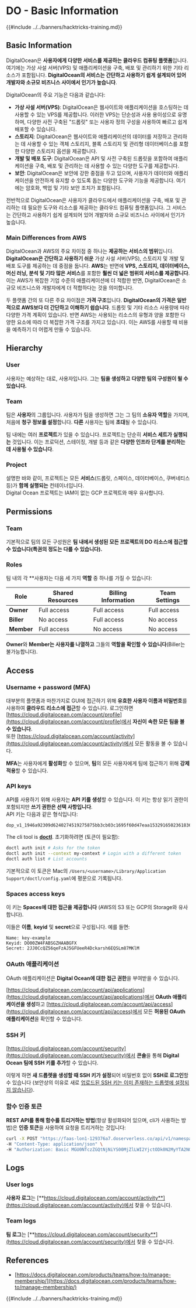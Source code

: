 # DO - Basic Information

{{#include ../../banners/hacktricks-training.md}}

## Basic Information

DigitalOcean은 **사용자에게 다양한 서비스를 제공하는 클라우드 컴퓨팅 플랫폼**입니다. 여기에는 가상 사설 서버(VPS) 및 애플리케이션을 구축, 배포 및 관리하기 위한 기타 리소스가 포함됩니다. **DigitalOcean의 서비스는 간단하고 사용하기 쉽게 설계되어 있어** **개발자와 소규모 비즈니스 사이에서 인기가 높습니다**.

DigitalOcean의 주요 기능은 다음과 같습니다:

- **가상 사설 서버(VPS)**: DigitalOcean은 웹사이트와 애플리케이션을 호스팅하는 데 사용할 수 있는 VPS를 제공합니다. 이러한 VPS는 단순성과 사용 용이성으로 유명하며, 다양한 사전 구축된 "드롭릿" 또는 사용자 정의 구성을 사용하여 빠르고 쉽게 배포할 수 있습니다.
- **스토리지**: DigitalOcean은 웹사이트와 애플리케이션의 데이터를 저장하고 관리하는 데 사용할 수 있는 객체 스토리지, 블록 스토리지 및 관리형 데이터베이스를 포함한 다양한 스토리지 옵션을 제공합니다.
- **개발 및 배포 도구**: DigitalOcean은 API 및 사전 구축된 드롭릿을 포함하여 애플리케이션을 구축, 배포 및 관리하는 데 사용할 수 있는 다양한 도구를 제공합니다.
- **보안**: DigitalOcean은 보안에 강한 중점을 두고 있으며, 사용자가 데이터와 애플리케이션을 안전하게 유지할 수 있도록 돕는 다양한 도구와 기능을 제공합니다. 여기에는 암호화, 백업 및 기타 보안 조치가 포함됩니다.

전반적으로 DigitalOcean은 사용자가 클라우드에서 애플리케이션을 구축, 배포 및 관리하는 데 필요한 도구와 리소스를 제공하는 클라우드 컴퓨팅 플랫폼입니다. 그 서비스는 간단하고 사용하기 쉽게 설계되어 있어 개발자와 소규모 비즈니스 사이에서 인기가 높습니다.

### Main Differences from AWS

DigitalOcean과 AWS의 주요 차이점 중 하나는 **제공하는 서비스의 범위**입니다. **DigitalOcean은 간단하고 사용하기 쉬운** 가상 사설 서버(VPS), 스토리지 및 개발 및 배포 도구를 제공하는 데 중점을 둡니다. **AWS**는 반면에 **VPS, 스토리지, 데이터베이스, 머신 러닝, 분석 및 기타 많은 서비스**를 포함한 **훨씬 더 넓은 범위의 서비스를 제공합니다**. 이는 AWS가 복잡한 기업 수준의 애플리케이션에 더 적합한 반면, DigitalOcean은 소규모 비즈니스와 개발자에게 더 적합하다는 것을 의미합니다.

두 플랫폼 간의 또 다른 주요 차이점은 **가격 구조**입니다. **DigitalOcean의 가격은 일반적으로 AWS보다 더 간단하고 이해하기 쉽습니다**. 드롭릿 및 기타 리소스 사용량에 따라 다양한 가격 계획이 있습니다. 반면 AWS는 사용되는 리소스의 유형과 양을 포함한 다양한 요소에 따라 더 복잡한 가격 구조를 가지고 있습니다. 이는 AWS를 사용할 때 비용을 예측하기 더 어렵게 만들 수 있습니다.

## Hierarchy

### User

사용자는 예상하는 대로, 사용자입니다. 그는 **팀을 생성하고** **다양한 팀의 구성원이 될 수 있습니다.**

### **Team**

팀은 **사용자**의 그룹입니다. 사용자가 팀을 생성하면 그는 그 팀의 **소유자 역할**을 가지며, 처음에 **청구 정보를 설정**합니다. **다른** 사용자는 팀에 **초대**될 수 있습니다.

팀 내에는 여러 **프로젝트**가 있을 수 있습니다. 프로젝트는 단순히 **서비스 세트가 실행되는** 것입니다. 이는 프로덕션, 스테이징, 개발 등과 같은 **다양한 인프라 단계를 분리하는 데 사용될 수 있습니다**.

### Project

설명한 바와 같이, 프로젝트는 모든 **서비스**(드롭릿, 스페이스, 데이터베이스, 쿠버네티스 등)가 **함께 실행되는** 컨테이너입니다.\
Digital Ocean 프로젝트는 IAM이 없는 GCP 프로젝트와 매우 유사합니다.

## Permissions

### Team

기본적으로 팀의 모든 구성원은 **팀 내에서 생성된 모든 프로젝트의 DO 리소스에 접근할 수 있습니다(특권의 정도는 다를 수 있습니다).**

### Roles

팀 내의 각 **사용자는 다음 세 가지 **역할** 중 하나를 가질 수 있습니다:

| Role       | Shared Resources | Billing Information | Team Settings |
| ---------- | ---------------- | ------------------- | ------------- |
| **Owner**  | Full access      | Full access         | Full access   |
| **Biller** | No access        | Full access         | No access     |
| **Member** | Full access      | No access           | No access     |

**Owner**와 **Member는 사용자를 나열하고** 그들의 **역할을 확인할 수 있습니다**(Biller는 불가능합니다).

## Access

### Username + password (MFA)

대부분의 플랫폼과 마찬가지로 GUI에 접근하기 위해 **유효한 사용자 이름과 비밀번호**를 사용하여 **클라우드 리소스에 접근**할 수 있습니다. 로그인하면 [https://cloud.digitalocean.com/account/profile](https://cloud.digitalocean.com/account/profile)에서 **자신이 속한 모든 팀을 볼 수 있습니다**.\
또한 [https://cloud.digitalocean.com/account/activity](https://cloud.digitalocean.com/account/activity)에서 모든 활동을 볼 수 있습니다.

**MFA**는 사용자에게 **활성화**할 수 있으며, **팀**의 모든 사용자에게 팀에 접근하기 위해 **강제 적용**할 수 있습니다.

### API keys

API를 사용하기 위해 사용자는 **API 키를 생성**할 수 있습니다. 이 키는 항상 읽기 권한이 포함되지만 **쓰기 권한은 선택 사항입니다**.\
API 키는 다음과 같은 형식입니다:
```
dop_v1_1946a92309d6240274519275875bb3cb03c1695f60d47eaa1532916502361836
```
The cli tool is [**doctl**](https://github.com/digitalocean/doctl#installing-doctl). 초기화하려면 (토큰이 필요함):
```bash
doctl auth init # Asks for the token
doctl auth init --context my-context # Login with a different token
doctl auth list # List accounts
```
기본적으로 이 토큰은 Mac의 `/Users/<username>/Library/Application Support/doctl/config.yaml`에 평문으로 기록됩니다.

### Spaces access keys

이 키는 **Spaces에 대한 접근을 제공합니다** (AWS의 S3 또는 GCP의 Storage와 유사합니다).

이들은 **이름**, **keyid** 및 **secret**으로 구성됩니다. 예를 들면:
```
Name: key-example
Keyid: DO00ZW4FABSGZHAABGFX
Secret: 2JJ0CcQZ56qeFzAJ5GFUeeR4Dckarsh6EQSLm87MKlM
```
### OAuth 애플리케이션

OAuth 애플리케이션은 **Digital Ocean에 대한 접근 권한**을 부여받을 수 있습니다.

[https://cloud.digitalocean.com/account/api/applications](https://cloud.digitalocean.com/account/api/applications)에서 **OAuth 애플리케이션을 생성**하고 [https://cloud.digitalocean.com/account/api/access](https://cloud.digitalocean.com/account/api/access)에서 모든 **허용된 OAuth 애플리케이션**을 확인할 수 있습니다.

### SSH 키

[https://cloud.digitalocean.com/account/security](https://cloud.digitalocean.com/account/security)에서 **콘솔**을 통해 **Digital Ocean 팀에 SSH 키를 추가**할 수 있습니다.

이렇게 하면 **새 드롭렛을 생성할 때 SSH 키가 설정**되어 비밀번호 없이 **SSH로 로그인**할 수 있습니다 (보안상의 이유로 새로 [업로드된 SSH 키는 이미 존재하는 드롭렛에 설정되지 않습니다](https://docs.digitalocean.com/products/droplets/how-to/add-ssh-keys/to-existing-droplet/)).

### 함수 인증 토큰

**REST API를 통해 함수를 트리거하는 방법**(항상 활성화되어 있으며, cli가 사용하는 방법)은 **인증 토큰**을 사용하여 요청을 트리거하는 것입니다:
```bash
curl -X POST "https://faas-lon1-129376a7.doserverless.co/api/v1/namespaces/fn-c100c012-65bf-4040-1230-2183764b7c23/actions/functionname?blocking=true&result=true" \
-H "Content-Type: application/json" \
-H "Authorization: Basic MGU0NTczZGQtNjNiYS00MjZlLWI2YjctODk0N2MyYTA2NGQ4OkhwVEllQ2t4djNZN2x6YjJiRmFGc1FERXBySVlWa1lEbUxtRE1aRTludXA1UUNlU2VpV0ZGNjNqWnVhYVdrTFg="
```
## Logs

### User logs

**사용자 로그**는 [**https://cloud.digitalocean.com/account/activity**](https://cloud.digitalocean.com/account/activity)에서 찾을 수 있습니다.

### Team logs

**팀 로그**는 [**https://cloud.digitalocean.com/account/security**](https://cloud.digitalocean.com/account/security)에서 찾을 수 있습니다.

## References

- [https://docs.digitalocean.com/products/teams/how-to/manage-membership/](https://docs.digitalocean.com/products/teams/how-to/manage-membership/)

{{#include ../../banners/hacktricks-training.md}}
